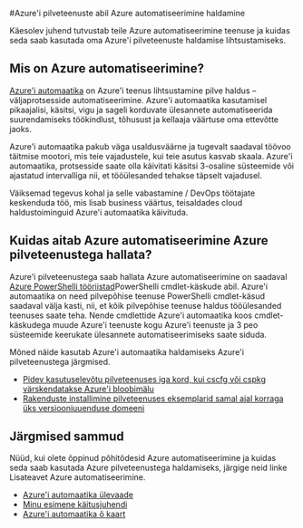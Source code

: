 <properties
    pageTitle="Azure'i pilveteenuste abil Azure automatiseerimine haldamine | Microsoft Azure'i"
    description="Siit saate teada, kuidas saate kasutada Azure automatiseerimine teenuse haldamiseks Azure pilveteenustega tasandil."
    services="cloud-services, automation"
    documentationCenter=""
    authors="jodoglevy"
    manager="timlt"
    editor=""/>

<tags
    ms.service="cloud-services"
    ms.workload="tbd"
    ms.tgt_pltfrm="na"
    ms.devlang="na"
    ms.topic="article"
    ms.date="06/20/2016"
    ms.author="jolevy"/>



#<a name="managing-azure-cloud-services-using-azure-automation"></a>Azure'i pilveteenuste abil Azure automatiseerimine haldamine

Käesolev juhend tutvustab teile Azure automatiseerimine teenuse ja kuidas seda saab kasutada oma Azure'i pilveteenuste haldamise lihtsustamiseks.

## <a name="what-is-azure-automation"></a>Mis on Azure automatiseerimine?

[Azure'i automaatika](https://azure.microsoft.com/services/automation/) on Azure'i teenus lihtsustamine pilve haldus – väljaprotsesside automatiseerimine. Azure'i automaatika kasutamisel pikaajalisi, käsitsi, vigu ja sageli korduvate ülesannete automatiseerida suurendamiseks töökindlust, tõhusust ja kellaaja väärtuse oma ettevõtte jaoks.

Azure'i automaatika pakub väga usaldusväärne ja tugevalt saadaval töövoo täitmise mootori, mis teie vajadustele, kui teie asutus kasvab skaala. Azure'i automaatika, protsesside saate olla käivitati käsitsi 3-osaline süsteemide või ajastatud intervalliga nii, et tööülesanded tehakse täpselt vajadusel.

Väiksemad tegevus kohal ja selle vabastamine / DevOps töötajate keskenduda töö, mis lisab business väärtus, teisaldades cloud haldustoiminguid Azure'i automaatika käivituda.


## <a name="how-can-azure-automation-help-manage-azure-cloud-services"></a>Kuidas aitab Azure automatiseerimine Azure pilveteenustega hallata?

Azure'i pilveteenustega saab hallata Azure automatiseerimine on saadaval [Azure PowerShelli tööriistad](https://msdn.microsoft.com/library/azure/jj156055.aspx)PowerShelli cmdlet-käskude abil. Azure'i automaatika on need pilvepõhise teenuse PowerShelli cmdlet-käsud saadaval välja kasti, nii, et kõik pilvepõhise teenuse haldus tööülesanded teenuses saate teha. Nende cmdlettide Azure'i automaatika koos cmdlet-käskudega muude Azure'i teenuste kogu Azure'i teenuste ja 3 peo süsteemide keerukate ülesannete automatiseerimiseks saate siduda.

Mõned näide kasutab Azure'i automaatika haldamiseks Azure'i pilveteenustega järgmised.

- [Pidev kasutuselevõtu pilveteenuses iga kord, kui cscfg või cspkg värskendatakse Azure'i bloobimälu](https://gallery.technet.microsoft.com/scriptcenter/Continuous-Deployment-of-A-eeebf3a6)
- [Rakenduste installimine pilveteenuses eksemplarid samal ajal korraga üks versiooniuuenduse domeeni](https://gallery.technet.microsoft.com/scriptcenter/Reboot-Cloud-Service-PaaS-b337a06d)

## <a name="next-steps"></a>Järgmised sammud

Nüüd, kui olete õppinud põhitõdesid Azure automatiseerimine ja kuidas seda saab kasutada Azure pilveteenustega haldamiseks, järgige neid linke Lisateavet Azure automatiseerimine.

- [Azure'i automaatika ülevaade](../automation/automation-intro.md)
- [Minu esimene käitusjuhendi](../automation/automation-first-runbook-graphical.md)
- [Azure'i automaatika õ kaart](https://azure.microsoft.com/documentation/learning-paths/automation/)
 
